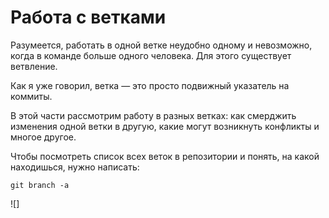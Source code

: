 # Работа с ветками

Разумеется, работать в одной ветке неудобно одному и невозможно, когда в команде больше одного человека. Для этого существует ветвление.

Как я уже говорил, ветка — это просто подвижный указатель на коммиты.

В этой части рассмотрим работу в разных ветках: как смерджить изменения одной ветки в другую, какие могут возникнуть конфликты и многое другое.

Чтобы посмотреть список всех веток в репозитории и понять, на какой находишься, нужно написать:

    git branch -a

![]